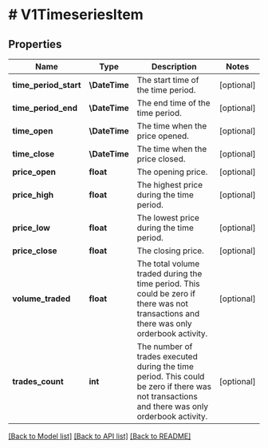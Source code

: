 # # V1TimeseriesItem

## Properties

Name | Type | Description | Notes
------------ | ------------- | ------------- | -------------
**time_period_start** | **\DateTime** | The start time of the time period. | [optional]
**time_period_end** | **\DateTime** | The end time of the time period. | [optional]
**time_open** | **\DateTime** | The time when the price opened. | [optional]
**time_close** | **\DateTime** | The time when the price closed. | [optional]
**price_open** | **float** | The opening price. | [optional]
**price_high** | **float** | The highest price during the time period. | [optional]
**price_low** | **float** | The lowest price during the time period. | [optional]
**price_close** | **float** | The closing price. | [optional]
**volume_traded** | **float** | The total volume traded during the time period. This could be zero if there was not transactions and there was only orderbook activity. | [optional]
**trades_count** | **int** | The number of trades executed during the time period. This could be zero if there was not transactions and there was only orderbook activity. | [optional]

[[Back to Model list]](../../README.md#models) [[Back to API list]](../../README.md#endpoints) [[Back to README]](../../README.md)
